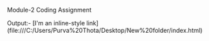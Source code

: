 Module-2 Coding Assignment

Output:-
[I'm an inline-style link] (file:///C:/Users/Purva%20Thota/Desktop/New%20folder/index.html)
